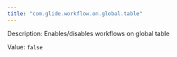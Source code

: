 ```yaml
---
title: "com.glide.workflow.on.global.table"
---
```


Description: Enables/disables workflows on global table

Value: `false`